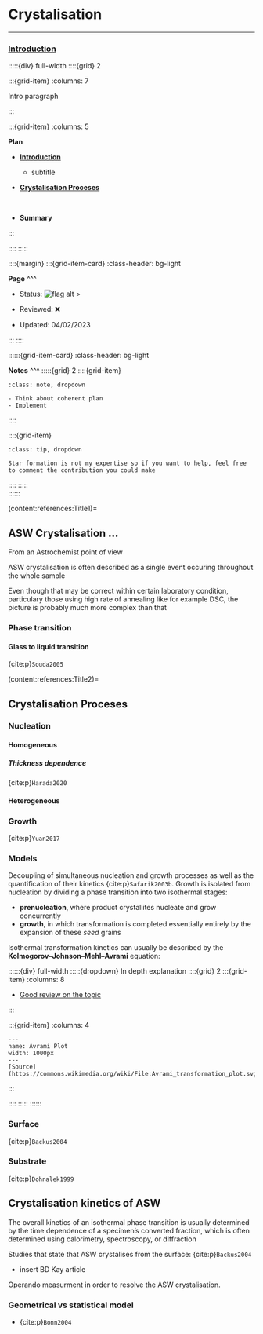 # Crystalisation

***

<h3> <strong> <u>  Introduction </u></strong> </h3>

:::::{div} full-width
::::{grid} 2

:::{grid-item}
:columns: 7

Intro paragraph

:::

:::{grid-item}
:columns: 5

**Plan**

- [**Introduction**](content:references:Title1) 
    - subtitle
    
- [**Crystalisation Proceses**](content:references:Title2)  

<br>

- **Summary**

:::

::::
:::::

::::{margin}
:::{grid-item-card}
:class-header: bg-light

**Page**
^^^

- Status: ![flag alt >](../../Docs/Svg_icons/Under_construction.svg)
  
- Reviewed: &#x274C;
       
- Updated: 04/02/2023
   
:::
::::



::::::{grid-item-card}
:class-header: bg-light

**Notes**
^^^
:::::{grid} 2
::::{grid-item}

```{admonition} To Do
:class: note, dropdown

- Think about coherent plan
- Implement

```

::::

::::{grid-item}

```{admonition} Colaboration
:class: tip, dropdown

Star formation is not my expertise so if you want to help, feel free to comment the contribution you could make

```
::::
:::::  
::::::

(content:references:Title1)=
## ASW Crystalisation ...

<p class="emphase2">From an Astrochemist point of view</p>


<p class="emphase">ASW crystalisation is often described as a single event occuring throughout the whole sample</p>

Even though that may be correct within certain laboratory condition, particulary those using high rate of annealing like for example DSC, the picture is probably much more complex than that 


### Phase transition

#### Glass to liquid transition

{cite:p}`Souda2005`


(content:references:Title2)=
## Crystalisation Proceses

### Nucleation

#### Homogeneous

##### Thickness dependence

{cite:p}`Harada2020`


#### Heterogeneous


### Growth


{cite:p}`Yuan2017`

### Models 



Decoupling of simultaneous nucleation and growth processes as well as the quantification of their kinetics {cite:p}`Safarik2003b`. Growth is isolated from nucleation by dividing a phase transition into two isothermal stages:
- <strong>prenucleation</strong>, where product crystallites nucleate and grow concurrently 
- <strong>growth</strong>, in which transformation is completed essentially entirely by the expansion of these *seed* grains


Isothermal transformation kinetics can usually be described by the <strong>Kolmogorov–Johnson–Mehl–Avrami</strong> equation:




::::::{div} full-width
:::::{dropdown} In depth explanation
::::{grid} 2
:::{grid-item}
:columns: 8

- [Good review on the topic](https://www.researchgate.net/publication/333507130_The_Johnson-Mehl-Avrami-Kolmogorov_model_A_brief_review)

:::

:::{grid-item}
:columns: 4

```{figure} Docs/Avrami_transformation_plot.svg
---
name: Avrami Plot
width: 1000px
---
[Source](https://commons.wikimedia.org/wiki/File:Avrami_transformation_plot.svg)
```


:::

::::
:::::
::::::

### Surface

{cite:p}`Backus2004`

### Substrate

{cite:p}`Dohnalek1999`

## Crystalisation kinetics of ASW 

<p class="emphase">The overall kinetics of an isothermal phase transition is usually determined by the time dependence of a specimen’s converted  fraction,  which  is  often determined using calorimetry, spectroscopy, or diffraction</p>



Studies that state that ASW crystalises from the surface:
{cite:p}`Backus2004`
- insert BD Kay article

Operando measurment in order to resolve the ASW crystalisation. 


### Geometrical vs statistical model

- {cite:p}`Bonn2004`
